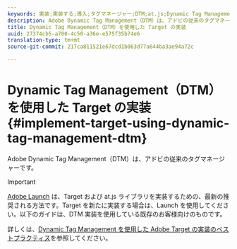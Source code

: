 ```yaml
---
keywords: 実装;実装する;導入;タグマネージャー;DTM;at.js;Dynamic Tag Management
description: Adobe Dynamic Tag Management（DTM）は、アドビの従来のタグマネージャーです。
title: Dynamic Tag Management（DTM）を使用した Target の実装
uuid: 27374cb5-a700-4c50-a36e-e575f35b74e6
translation-type: tm+mt
source-git-commit: 217ca811521e67dcd1b063d77a644ba3ae94a72c

---
```



# Dynamic Tag Management（DTM）を使用した Target の実装{#implement-target-using-dynamic-tag-management-dtm}

Adobe Dynamic Tag Management（DTM）は、アドビの従来のタグマネージャーです。

>[!IMPORTANT]
>
>[Adobe Launch](../../../c-implementing-target/c-implementing-target-for-client-side-web/how-to-deployatjs/cmp-implementing-target-using-adobe-launch.md#topic_5234DDAEB0834333BD6BA1B05892FC25) は、Target および at.js ライブラリを実装するための、最新の推奨される方法です。Target を新たに実装する場合は、Launch を使用してください。以下のガイドは、DTM 実装を使用している既存のお客様向けのものです。

詳しくは、[Dynamic Tag Management を使用した Adobe Target の実装のベストプラクティス](https://docs.adobe.com/content/help/en/dtm/implementing/overview.html)を参照してください。
